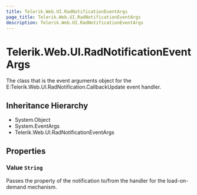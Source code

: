 ```yaml
---
title: Telerik.Web.UI.RadNotificationEventArgs
page_title: Telerik.Web.UI.RadNotificationEventArgs
description: Telerik.Web.UI.RadNotificationEventArgs
---
```


# Telerik.Web.UI.RadNotificationEventArgs

The class that is the event arguments object for the E:Telerik.Web.UI.RadNotification.CallbackUpdate event handler.

## Inheritance Hierarchy

* System.Object
* System.EventArgs
* Telerik.Web.UI.RadNotificationEventArgs

## Properties

###  Value `String`

Passes the  property of the notification to/from the handler for the load-on-demand mechanism.


